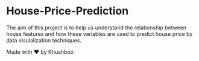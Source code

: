 # House-Price-Prediction
The aim of this project is to help us understand the relationship between house features and how these variables are used to predict house price by data visulalization techniques. 


Made with :heart: by Khushboo
